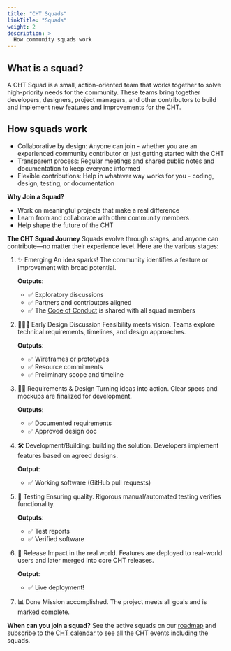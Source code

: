 ```yaml
--- 
title: "CHT Squads" 
linkTitle: "Squads"
weight: 2 
description: > 
  How community squads work
---
```


## What is a squad?

A CHT Squad is a small, action-oriented team that works together to solve high-priority needs for the community. These teams bring together developers, designers, project managers, and other contributors to build and implement new features and improvements for the CHT.

## How squads work

- Collaborative by design: Anyone can join - whether you are an experienced community contributor or just getting started with the CHT
- Transparent process: Regular meetings and shared public notes and documentation to keep everyone informed
- Flexible contributions: Help in whatever way works for you - coding, design, testing, or documentation

**Why Join a Squad?**
- Work on meaningful projects that make a real difference
- Learn from and collaborate with other community members
- Help shape the future of the CHT


**The CHT Squad Journey**
Squads evolve through stages, and anyone can contribute—no matter their experience level. Here are the various stages:

1. ✨ Emerging
An idea sparks! The community identifies a feature or improvement with broad potential.

      **Outputs**:
      - ✅ Exploratory discussions
      - ✅ Partners and contributors aligned
      - ✅ The [Code of Conduct](https://docs.communityhealthtoolkit.org/community/contributing/code-of-conduct/) is shared with all squad members

2. **🧑🏼‍🎨** Early Design Discussion
Feasibility meets vision. Teams explore technical requirements, timelines, and design approaches.

      **Outputs**:
      - ✅ Wireframes or prototypes
      - ✅ Resource commitments
      - ✅ Preliminary scope and timeline

3. **💪🏼** Requirements & Design
Turning ideas into action. Clear specs and mockups are finalized for development.

      **Outputs**:
      - ✅ Documented requirements
      - ✅ Approved design doc

4. **🛠️** Development/Building:
building the solution. 
Developers implement features based on agreed designs.

      **Output**:
      - ✅ Working software (GitHub pull requests)

5. **🧪** Testing
Ensuring quality. Rigorous manual/automated testing verifies functionality.

      **Outputs**:
      - ✅ Test reports
      - ✅ Verified software

6. **🚀** Release
Impact in the real world. Features are deployed to real-world users and later merged into core CHT releases.

      **Output**:
      - ✅ Live deployment!

7. **📊** Done
Mission accomplished. The project meets all goals and is marked complete.

**When can you join a squad?**
See the active squads on our [roadmap](https://github.com/orgs/medic/projects/112/views/24) and subscribe to the [CHT calendar](https://docs.communityhealthtoolkit.org/community/events/) to see all the CHT events including the squads.

